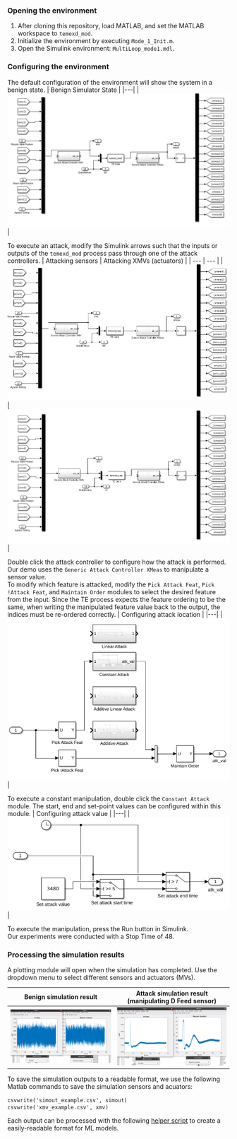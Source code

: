 
### Opening the environment
1. After cloning this repository, load MATLAB, and set the MATLAB workspace to `temexd_mod`.
2. Initialize the environment by executing `Mode_1_Init.m`.
3. Open the Simulink environment: `MultiLoop_mode1.mdl`.

### Configuring the environment
The default configuration of the environment will show the system in a benign state.
| Benign Simulator State |
|---|
|![image](demo-imgs/simulator_benign.png)|

To execute an attack, modify the Simulink arrows such that the inputs or outputs of the `temexd_mod` process pass through one of the attack controllers.
| Attacking sensors | Attacking XMVs (actuators) |
| --- | --- |
|![image](demo-imgs/simulator_attack_xmeas.png)|![image](demo-imgs/simulator_attack_xmv.png)|

Double click the attack controller to configure how the attack is performed. Our demo uses the `Generic Attack Controller XMeas` to manipulate a sensor value.  
To modify which feature is attacked, modify the `Pick Attack Feat`, `Pick !Attack Feat`, and `Maintain Order` modules to select the desired feature from the input.
Since the TE process expects the feature ordering to be the same, when writing the manipulated feature value back to the output, the indices must be re-ordered correctly.
| Configuring attack location |
|---|
|![image](demo-imgs/attack_controller.png)|

To execute a constant manipulation, double click the `Constant Attack` module.
The start, end and set-point values can be configured within this module.
| Configuring attack value |
|---|
|![image](demo-imgs/attack_controller_config.png)|

To execute the manipulation, press the Run button in Simulink.  
Our experiments were conducted with a Stop Time of 48.

### Processing the simulation results

A plotting module will open when the simulation has completed. 
Use the dropdown menu to select different sensors and actuators (MVs).

| Benign simulation result | Attack simulation result (manipulating D Feed sensor) |
| --- | --- |
|![image](demo-imgs/benign_simulation_result.png)|![image](demo-imgs/attack_simulation_result.png)|

To save the simulation outputs to a readable format, we use the following Matlab commands to save the simulation sensors and acuators:
```
csvwrite('simout_example.csv', simout)
csvwrite('xmv_example.csv', xmv)
```

Each output can be processed with the following [helper script](process_matlab_TEP.py) to create a easily-readable format for ML models.

